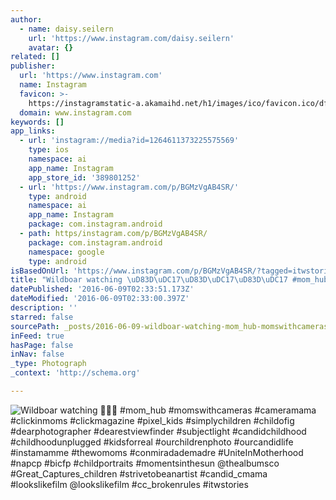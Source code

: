 ```yaml
---
author:
  - name: daisy.seilern
    url: 'https://www.instagram.com/daisy.seilern'
    avatar: {}
related: []
publisher:
  url: 'https://www.instagram.com'
  name: Instagram
  favicon: >-
    https://instagramstatic-a.akamaihd.net/h1/images/ico/favicon.ico/dfa85bb1fd63.ico
  domain: www.instagram.com
keywords: []
app_links:
  - url: 'instagram://media?id=1264611373225575569'
    type: ios
    namespace: ai
    app_name: Instagram
    app_store_id: '389801252'
  - url: 'https://www.instagram.com/p/BGMzVgAB4SR/'
    type: android
    namespace: ai
    app_name: Instagram
    package: com.instagram.android
  - path: https/instagram.com/p/BGMzVgAB4SR/
    package: com.instagram.android
    namespace: google
    type: android
isBasedOnUrl: 'https://www.instagram.com/p/BGMzVgAB4SR/?tagged=itwstories'
title: "Wildboar watching \uD83D\uDC17\uD83D\uDC17\uD83D\uDC17 #mom_hub #momswithcameras #cameramama #clickinmoms #clickmagazine #pixel_kids #simplychildren #childofig #dearphotographer #dearestviewfinder #subjectlight #candidchildhood #childhoodunplugged #kidsforreal #ourchildrenphoto #ourcandidlife #instamamme #thewomoms #conmiradademadre #UniteInMotherhood #napcp #bicfp #childportraits #momentsinthesun @thealbumsco #Great_Captures_children #strivetobeanartist #candid_cmama #lookslikefilm @lookslikefilm #cc_brokenrules #itwstories"
datePublished: '2016-06-09T02:33:51.173Z'
dateModified: '2016-06-09T02:33:00.397Z'
description: ''
starred: false
sourcePath: _posts/2016-06-09-wildboar-watching-mom_hub-momswithcameras-camerama.md
inFeed: true
hasPage: false
inNav: false
_type: Photograph
_context: 'http://schema.org'

---
```

![Wildboar watching  #mom_hub #momswithcameras #cameramama #clickinmoms #clickmagazine #pixel_kids #simplychildren #childofig #dearphotographer #dearestviewfinder #subjectlight #candidchildhood #childhoodunplugged #kidsforreal #ourchildrenphoto #ourcandidlife #instamamme #thewomoms #conmiradademadre #UniteInMotherhood #napcp #bicfp #childportraits #momentsinthesun @thealbumsco #Great_Captures_children #strivetobeanartist #candid_cmama #lookslikefilm @lookslikefilm #cc_brokenrules #itwstories](https://scontent.cdninstagram.com/t51.2885-15/s640x640/sh0.08/e35/13298268_264378217285553_1326718346_n.jpg?ig_cache_key=MTI2NDYxMTM3MzIyNTU3NTU2OQ%3D%3D.2)